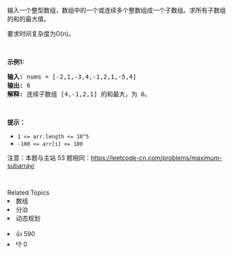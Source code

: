<p>输入一个整型数组，数组中的一个或连续多个整数组成一个子数组。求所有子数组的和的最大值。</p>

<p>要求时间复杂度为O(n)。</p>

<p>&nbsp;</p>

<p><strong>示例1:</strong></p>

<pre><strong>输入:</strong> nums = [-2,1,-3,4,-1,2,1,-5,4]
<strong>输出:</strong> 6
<strong>解释:</strong>&nbsp;连续子数组&nbsp;[4,-1,2,1] 的和最大，为&nbsp;6。</pre>

<p>&nbsp;</p>

<p><strong>提示：</strong></p>

<ul>
	<li><code>1 &lt;=&nbsp;arr.length &lt;= 10^5</code></li>
	<li><code>-100 &lt;= arr[i] &lt;= 100</code></li>
</ul>

<p>注意：本题与主站 53 题相同：<a href="https://leetcode-cn.com/problems/maximum-subarray/">https://leetcode-cn.com/problems/maximum-subarray/</a></p>

<p>&nbsp;</p>
<div><div>Related Topics</div><div><li>数组</li><li>分治</li><li>动态规划</li></div></div><br><div><li>👍 590</li><li>👎 0</li></div>